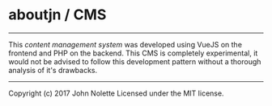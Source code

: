 # aboutjn / **CMS**
---
This *content management system* was developed using VueJS on the frontend and PHP on the backend.
This CMS is completely experimental, it would not be advised to follow this development pattern without a thorough analysis of it's drawbacks.

---
Copyright (c) 2017 John Nolette Licensed under the MIT license.


